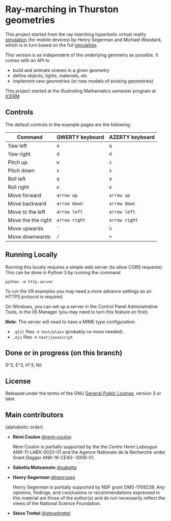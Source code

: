 # Ray-marching in Thurston geometries

This project started from the ray marching hyperbolic virtual reality [simulation](https://github.com/mtwoodard/hypVR-Ray_m) (for mobile devices) by Henry Segerman and Michael Woodard,
which is in turn based on the full [simulation](https://github.com/mtwoodard/hypVR-Ray).

This version is as independent of the underlying geometry as possible.
It comes with an API to
- build and animate scenes in a given geometry
- define objects, lights, materials, etc
- implement new geometries (or new models of existing geometries)

This project started at the Illustrating Mathematics semester program at [ICERM](https://icerm.brown.edu). 

## Controls

The default controls in the example pages are the following.

Command | QWERTY keyboard | AZERTY keyboard
--- | --- | ---
Yaw left|`a`|`q`
Yaw right|`d`|`d`
Pitch up|`w`|`z`
Pitch down|`s`|`s`
Roll left|`q`|`a`
Roll right|`e`|`e`
Move forward|`arrow up`|`arrow up`
Move backward|`arrow down`|`arrow down`
Move to the left|`arrow left`|`arrow left`
Move the the right|`arrow right`|`arrow right`
Move upwards|`'`|`ù`
Move downwards|`/`|`=`

## Running Locally
Running this locally requires a simple web server (to allow CORS requests).
This can be done in Python 3 by running the command 

```(zsh)
python -m http.server
```

To run the VR examples you may need a more advance settings as an HTTPS protocol is required.

On Windows, you can set up a server in the Control Panel Administrative Tools, in the IIS Manager (you may need to turn this feature on first). 

**Note**: The server will need to have a MIME type configuration:
- `.glsl` files -> `text/plain` (probably no more needed).
- `.mjs` files -> `text/javascript` 

## Done or in progress (on this branch)
S^3, E^3, H^3, Nil

## License

Released under the terms of the GNU [General Public License](https://www.gnu.org/licenses/gpl-3.0.en.html), version 3 or later.


## Main contributors

(alphabetic order)

- **Rémi Coulon** [@remi-coulon](https://github.com/remi-coulon)
  
  Rémi Coulon is partially supported by the the *Centre Henri Lebesgue* ANR-11-LABX-0020-01 
  and the Agence Nationale de la Recherche under Grant *Dagger* ANR-16-CE40- 0006-01.
- **Sabetta Matsumoto** [@sabetta](https://github.com/sabetta)
- **Henry Segerman** [@henryseg](https://github.com/henryseg)
  
  Henry Segerman is partially supported by NSF grant DMS-1708239.
  Any opinions, findings, and conclusions or recommendations expressed in this material are those of the author(s) and do not necessarily reflect the views of the National Science Foundation.
- **Steve Trettel** [@stevejtrettel](https://github.com/stevejtrettel)
